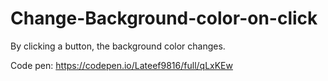 # Change-Background-color-on-click
By clicking a button, the background color changes.

Code pen: https://codepen.io/Lateef9816/full/qLxKEw
